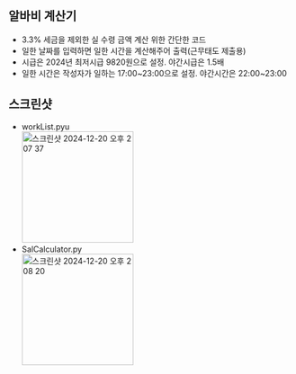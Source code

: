 ## **알바비 계산기**
- 3.3% 세금을 제외한 실 수령 금액 계산 위한 간단한 코드
- 일한 날짜를 입력하면 일한 시간을 계산해주어 출력(근무태도 제출용)
- 시급은 2024년 최저시급 9820원으로 설정. 야간시급은 1.5배
- 일한 시간은 작성자가 일하는 17:00~23:00으로 설정. 야간시간은 22:00~23:00

## **스크린샷**
- workList.pyu<br>
<img width="198" alt="스크린샷 2024-12-20 오후 2 07 37" src="https://github.com/user-attachments/assets/8e83b87f-39f4-4a43-a2e1-320ea516ac85" /><br>
- SalCalculator.py<br><img width="198" alt="스크린샷 2024-12-20 오후 2 08 20" src="https://github.com/user-attachments/assets/f22f7097-cce1-4815-b767-5b12443d318c" />

